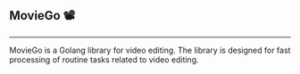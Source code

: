 ## MovieGo 📽

---

MovieGo is a Golang library for video editing. The library is designed for fast processing of routine tasks related to video editing.